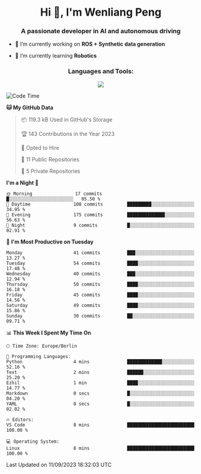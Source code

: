 <h1 align="center">Hi 👋, I'm Wenliang Peng</h1>
<h3 align="center">A passionate developer in AI and autonomous driving</h3>

- 🔭 I’m currently working on **ROS + Synthetic data generation**

- 🌱 I’m currently learning **Robotics**

<!-- <h3 align="left">Connect with me:</h3> -->
<!-- <p align="left">
</p> -->

<h3 align="center">Languages and Tools:</h3>
<p align="center">
  <a href="https://skillicons.dev">
    <img src="https://skillicons.dev/icons?i=cpp,ros,docker,azure,git,linux,py,pytorch,cmake,githubactions,powershell,md&perline=6" />
  </a>
</p>


<!-- <p><img align="center" src="https://github-readme-stats.vercel.app/api/top-langs?username=bpwl0121&show_icons=true&locale=en&layout=compact" alt="bpwl0121" /></p> -->

<!-- <p><img align="center" src="https://github-readme-streak-stats.herokuapp.com/?user=bpwl0121&" alt="bpwl0121" /></p> -->

<!--START_SECTION:waka-->
![Code Time](http://img.shields.io/badge/Code%20Time-140%20hrs%204%20mins-blue)

**🐱 My GitHub Data** 

> 📦 119.3 kB Used in GitHub's Storage 
 > 
> 🏆 143 Contributions in the Year 2023
 > 
> 💼 Opted to Hire
 > 
> 📜 11 Public Repositories 
 > 
> 🔑 5 Private Repositories 
 > 
**I'm a Night 🦉** 

```text
🌞 Morning                17 commits          █░░░░░░░░░░░░░░░░░░░░░░░░   05.50 % 
🌆 Daytime                108 commits         █████████░░░░░░░░░░░░░░░░   34.95 % 
🌃 Evening                175 commits         ██████████████░░░░░░░░░░░   56.63 % 
🌙 Night                  9 commits           █░░░░░░░░░░░░░░░░░░░░░░░░   02.91 % 
```
📅 **I'm Most Productive on Tuesday** 

```text
Monday                   41 commits          ███░░░░░░░░░░░░░░░░░░░░░░   13.27 % 
Tuesday                  54 commits          ████░░░░░░░░░░░░░░░░░░░░░   17.48 % 
Wednesday                40 commits          ███░░░░░░░░░░░░░░░░░░░░░░   12.94 % 
Thursday                 50 commits          ████░░░░░░░░░░░░░░░░░░░░░   16.18 % 
Friday                   45 commits          ████░░░░░░░░░░░░░░░░░░░░░   14.56 % 
Saturday                 49 commits          ████░░░░░░░░░░░░░░░░░░░░░   15.86 % 
Sunday                   30 commits          ██░░░░░░░░░░░░░░░░░░░░░░░   09.71 % 
```


📊 **This Week I Spent My Time On** 

```text
🕑︎ Time Zone: Europe/Berlin

💬 Programming Languages: 
Python                   4 mins              █████████████░░░░░░░░░░░░   52.16 % 
Text                     2 mins              ██████░░░░░░░░░░░░░░░░░░░   25.20 % 
Ezhil                    1 min               ████░░░░░░░░░░░░░░░░░░░░░   14.77 % 
Markdown                 0 secs              █░░░░░░░░░░░░░░░░░░░░░░░░   04.20 % 
YAML                     0 secs              █░░░░░░░░░░░░░░░░░░░░░░░░   02.02 % 

🔥 Editors: 
VS Code                  8 mins              █████████████████████████   100.00 % 

💻 Operating System: 
Linux                    8 mins              █████████████████████████   100.00 % 
```


 Last Updated on 11/09/2023 18:32:03 UTC
<!--END_SECTION:waka-->
